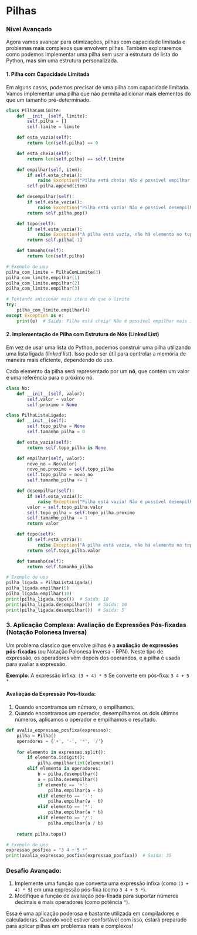 # Pilhas

### Nível Avançado

Agora vamos avançar para otimizações, pilhas com capacidade limitada e problemas mais complexos que envolvem pilhas. Também exploraremos como podemos implementar uma pilha sem usar a estrutura de lista do Python, mas sim uma estrutura personalizada.

#### 1. Pilha com Capacidade Limitada

Em alguns casos, podemos precisar de uma pilha com capacidade limitada. Vamos implementar uma pilha que não permita adicionar mais elementos do que um tamanho pré-determinado.

```python
class PilhaComLimite:
    def __init__(self, limite):
        self.pilha = []
        self.limite = limite

    def esta_vazia(self):
        return len(self.pilha) == 0

    def esta_cheia(self):
        return len(self.pilha) == self.limite

    def empilhar(self, item):
        if self.esta_cheia():
            raise Exception("Pilha está cheia! Não é possível empilhar mais itens.")
        self.pilha.append(item)

    def desempilhar(self):
        if self.esta_vazia():
            raise Exception("Pilha está vazia! Não é possível desempilhar.")
        return self.pilha.pop()

    def topo(self):
        if self.esta_vazia():
            raise Exception("A pilha está vazia, não há elemento no topo!")
        return self.pilha[-1]

    def tamanho(self):
        return len(self.pilha)

# Exemplo de uso
pilha_com_limite = PilhaComLimite(3)
pilha_com_limite.empilhar(1)
pilha_com_limite.empilhar(2)
pilha_com_limite.empilhar(3)

# Tentando adicionar mais itens do que o limite
try:
    pilha_com_limite.empilhar(4)
except Exception as e:
    print(e)  # Saída: Pilha está cheia! Não é possível empilhar mais itens.
```

#### 2. Implementação de Pilha com Estrutura de Nós (Linked List)

Em vez de usar uma lista do Python, podemos construir uma pilha utilizando uma lista ligada (*linked list*). Isso pode ser útil para controlar a memória de maneira mais eficiente, dependendo do uso.

Cada elemento da pilha será representado por um **nó**, que contém um valor e uma referência para o próximo nó.

```python
class No:
    def __init__(self, valor):
        self.valor = valor
        self.proximo = None

class PilhaListaLigada:
    def __init__(self):
        self.topo_pilha = None
        self.tamanho_pilha = 0

    def esta_vazia(self):
        return self.topo_pilha is None

    def empilhar(self, valor):
        novo_no = No(valor)
        novo_no.proximo = self.topo_pilha
        self.topo_pilha = novo_no
        self.tamanho_pilha += 1

    def desempilhar(self):
        if self.esta_vazia():
            raise Exception("Pilha está vazia! Não é possível desempilhar.")
        valor = self.topo_pilha.valor
        self.topo_pilha = self.topo_pilha.proximo
        self.tamanho_pilha -= 1
        return valor

    def topo(self):
        if self.esta_vazia():
            raise Exception("A pilha está vazia, não há elemento no topo!")
        return self.topo_pilha.valor

    def tamanho(self):
        return self.tamanho_pilha

# Exemplo de uso
pilha_ligada = PilhaListaLigada()
pilha_ligada.empilhar(5)
pilha_ligada.empilhar(10)
print(pilha_ligada.topo())  # Saída: 10
print(pilha_ligada.desempilhar())  # Saída: 10
print(pilha_ligada.desempilhar())  # Saída: 5
```

### 3. Aplicação Complexa: Avaliação de Expressões Pós-fixadas (Notação Polonesa Inversa)

Um problema clássico que envolve pilhas é a **avaliação de expressões pós-fixadas** (ou Notação Polonesa Inversa - RPN). Neste tipo de expressão, os operadores vêm depois dos operandos, e a pilha é usada para avaliar a expressão.

**Exemplo**:
A expressão infixa: `(3 + 4) * 5`
Se converte em pós-fixa: `3 4 + 5 *`

#### Avaliação da Expressão Pós-fixada:

1. Quando encontramos um número, o empilhamos.
2. Quando encontramos um operador, desempilhamos os dois últimos números, aplicamos o operador e empilhamos o resultado.

```python
def avalia_expressao_posfixa(expressao):
    pilha = Pilha()
    operadores = {'+', '-', '*', '/'}
    
    for elemento in expressao.split():
        if elemento.isdigit():
            pilha.empilhar(int(elemento))
        elif elemento in operadores:
            b = pilha.desempilhar()
            a = pilha.desempilhar()
            if elemento == '+':
                pilha.empilhar(a + b)
            elif elemento == '-':
                pilha.empilhar(a - b)
            elif elemento == '*':
                pilha.empilhar(a * b)
            elif elemento == '/':
                pilha.empilhar(a / b)
    
    return pilha.topo()

# Exemplo de uso
expressao_posfixa = "3 4 + 5 *"
print(avalia_expressao_posfixa(expressao_posfixa))  # Saída: 35
```

### Desafio Avançado:
1. Implemente uma função que converta uma expressão infixa (como `(3 + 4) * 5`) em uma expressão pós-fixa (como `3 4 + 5 *`).
2. Modifique a função de avaliação pós-fixada para suportar números decimais e mais operadores (como potência `^`).

Essa é uma aplicação poderosa e bastante utilizada em compiladores e calculadoras. Quando você estiver confortável com isso, estará preparado para aplicar pilhas em problemas reais e complexos!

